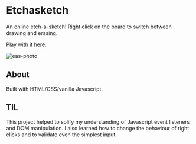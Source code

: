 # Etchasketch

An online etch-a-sketch! Right click on the board to switch between drawing and erasing.

[Play with it here](https://zilliah.github.io/etchasketch/).

![eas-photo](https://user-images.githubusercontent.com/6020261/167315625-aa9fe0cd-6155-46e4-a7a5-3bec9f552a88.png)

## About 

Built with HTML/CSS/vanilla Javascript. 

## TIL

This project helped to solify my understanding of Javascript event listeners and DOM manipulation. I also learned how to change the behaviour of right clicks and to validate even the simplest input. 
